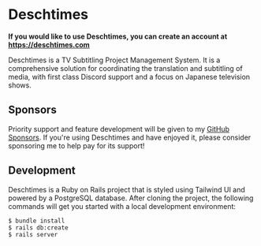 # Deschtimes

**If you would like to use Deschtimes, you can create an account at https://deschtimes.com**

Deschtimes is a TV Subtitling Project Management System. It is a comprehensive solution for coordinating the translation and subtitling of media, with first class Discord support and a focus on Japanese television shows.

## Sponsors

Priority support and feature development will be given to my [GitHub Sponsors](http://github.com/sponsors/IanMitchell). If you're using Deschtimes and have enjoyed it, please consider sponsoring me to help pay for its support!

## Development

Deschtimes is a Ruby on Rails project that is styled using Tailwind UI and powered by a PostgreSQL database. After cloning the project, the following commands will get you started with a local development environment:

```
$ bundle install
$ rails db:create
$ rails server
```
